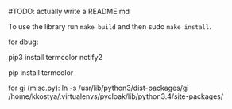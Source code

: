 #TODO: actually write a README.md

To use the library run `make build` and then sudo `make install`.

for dbug:

   pip3 install termcolor notify2

   pip install termcolor

for gi (misc.py):
ln -s /usr/lib/python3/dist-packages/gi /home/kkostya/.virtualenvs/pycloak/lib/python3.4/site-packages/

